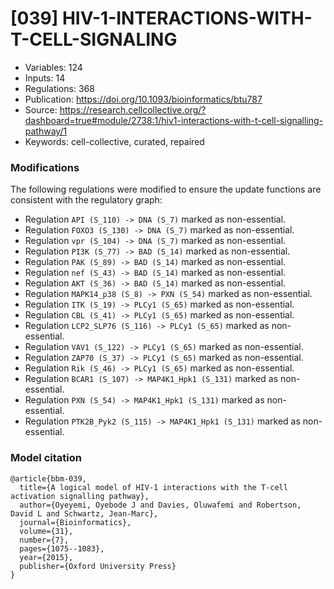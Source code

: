 # \[039\] HIV-1-INTERACTIONS-WITH-T-CELL-SIGNALING

 - Variables: 124
 - Inputs: 14
 - Regulations: 368
 - Publication: https://doi.org/10.1093/bioinformatics/btu787
 - Source: https://research.cellcollective.org/?dashboard=true#module/2738:1/hiv1-interactions-with-t-cell-signalling-pathway/1
 - Keywords: cell-collective, curated, repaired


### Modifications

The following regulations were modified to ensure the update functions are consistent with the regulatory graph:

 - Regulation `API (S_110) -> DNA (S_7)` marked as non-essential.
 - Regulation `FOXO3 (S_130) -> DNA (S_7)` marked as non-essential.
 - Regulation `vpr (S_104) -> DNA (S_7)` marked as non-essential.
 - Regulation `PI3K (S_77) -> BAD (S_14)` marked as non-essential.
 - Regulation `PAK (S_89) -> BAD (S_14)` marked as non-essential.
 - Regulation `nef (S_43) -> BAD (S_14)` marked as non-essential.
 - Regulation `AKT (S_36) -> BAD (S_14)` marked as non-essential.
 - Regulation `MAPK14_p38 (S_8) -> PXN (S_54)` marked as non-essential.
 - Regulation `ITK (S_19) -> PLCy1 (S_65)` marked as non-essential.
 - Regulation `CBL (S_41) -> PLCy1 (S_65)` marked as non-essential.
 - Regulation `LCP2_SLP76 (S_116) -> PLCy1 (S_65)` marked as non-essential.
 - Regulation `VAV1 (S_122) -> PLCy1 (S_65)` marked as non-essential.
 - Regulation `ZAP70 (S_37) -> PLCy1 (S_65)` marked as non-essential.
 - Regulation `Rik (S_46) -> PLCy1 (S_65)` marked as non-essential.
 - Regulation `BCAR1 (S_107) -> MAP4K1_Hpk1 (S_131)` marked as non-essential.
 - Regulation `PXN (S_54) -> MAP4K1_Hpk1 (S_131)` marked as non-essential.
 - Regulation `PTK2B_Pyk2 (S_115) -> MAP4K1_Hpk1 (S_131)` marked as non-essential.

### Model citation

```
@article{bbm-039,
  title={A logical model of HIV-1 interactions with the T-cell activation signalling pathway},
  author={Oyeyemi, Oyebode J and Davies, Oluwafemi and Robertson, David L and Schwartz, Jean-Marc},
  journal={Bioinformatics},
  volume={31},
  number={7},
  pages={1075--1083},
  year={2015},
  publisher={Oxford University Press}
}
```

